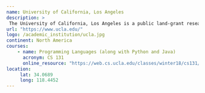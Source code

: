 ```yaml
---
name: University of California, Los Angeles 
description: >
 The University of California, Los Angeles is a public land-grant research university in Los Angeles, California.
url: "https://www.ucla.edu/"
logo: /academic_institution/ucla.jpg
continent: North America
courses:
    - name: Programming Languages (along with Python and Java)
      acronym: CS 131
      online_resource: "https://web.cs.ucla.edu/classes/winter18/cs131/"
location:
     lat: 34.0689
     long: 118.4452
---
```

